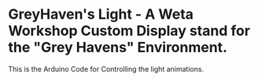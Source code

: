 # GreyHaven's Light - A Weta Workshop Custom Display stand for the "Grey Havens" Environment.

This is the Arduino Code for Controlling the light animations.
